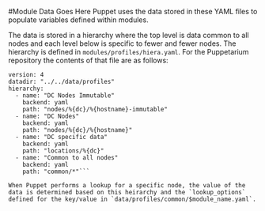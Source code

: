 #Module Data Goes Here
Puppet uses the data stored in these YAML files to populate variables defined within modules.

The data is stored in a hierarchy where the top level is data common to all nodes and each level below is specific to fewer and fewer nodes. The hierarchy is defined in `modules/profiles/hiera.yaml`. For the Puppetarium repository the contents of that file are as follows:

```---
version: 4
datadir: "../../data/profiles"
hierarchy:
  - name: "DC Nodes Immutable"
    backend: yaml
    path: "nodes/%{dc}/%{hostname}-immutable"
  - name: "DC Nodes"
    backend: yaml
    path: "nodes/%{dc}/%{hostname}"
  - name: "DC specific data"
    backend: yaml
    path: "locations/%{dc}"
  - name: "Common to all nodes"
    backend: yaml
    path: "common/*"```

When Puppet performs a lookup for a specific node, the value of the data is determined based on this heirarchy and the `lookup_options` defined for the key/value in `data/profiles/common/$module_name.yaml`.